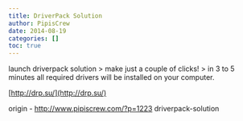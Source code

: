```yaml
---
title: DriverPack Solution
author: PipisCrew
date: 2014-08-19
categories: []
toc: true
---
```


launch driverpack solution > make just a couple of clicks! > in 3 to 5 minutes all required drivers will be installed on your computer.

[http://drp.su/](http://drp.su/)

origin - http://www.pipiscrew.com/?p=1223 driverpack-solution
